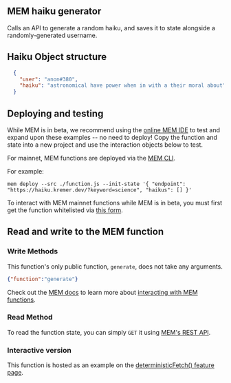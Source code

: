 ## MEM haiku generator

Calls an API to generate a random haiku, and saves it to state alongside a randomly-generated username.

## Haiku Object structure
```json
  {
    "user": "anon#380",
    "haiku": "astronomical have power when in with a their moral about"
  }
```
## Deploying and testing

While MEM is in beta, we recommend using the [online MEM IDE](https://mem.tech/ide) to test and expand upon these examples -- no need to deploy! Copy the function and state into a new project and use the interaction objects below to test.

For mainnet, MEM functions are deployed via the [MEM CLI](https://docs.mem.tech/mem-cli/function-deployment).

For example:

```mem deploy --src ./function.js --init-state '{ "endpoint": "https://haiku.kremer.dev/?keyword=science", "haikus": [] }'```

To interact with MEM mainnet functions while MEM is in beta, you must first get the function whitelisted via [this form](https://docs.google.com/forms/u/1/d/e/1FAIpQLSfRB95cZzGyy3IRmsMwjHx7gweywmybptBU0XbUb2GZumwaKA/viewform?usp=send_form).

## Read and write to the MEM function

### Write Methods

This function's only public function, `generate`, does not take any arguments. 

```json
{"function":"generate"}
```

Check out the [MEM docs](https://docs.mem.tech/) to learn more about [interacting with MEM functions](https://docs.mem.tech/mem-api/write-operations).

### Read Method

To read the function state, you can simply `GET` it using [MEM's REST API](https://docs.mem.tech/mem-api/read-operations).

### Interactive version

This function is hosted as an example on the [deterministicFetch() feature page](https://www.mem.tech/features/deterministic-fetch).

